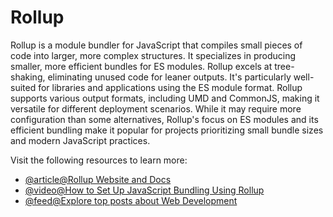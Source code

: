 # Rollup

Rollup is a module bundler for JavaScript that compiles small pieces of code into larger, more complex structures. It specializes in producing smaller, more efficient bundles for ES modules. Rollup excels at tree-shaking, eliminating unused code for leaner outputs. It's particularly well-suited for libraries and applications using the ES module format. Rollup supports various output formats, including UMD and CommonJS, making it versatile for different deployment scenarios. While it may require more configuration than some alternatives, Rollup's focus on ES modules and its efficient bundling make it popular for projects prioritizing small bundle sizes and modern JavaScript practices.

Visit the following resources to learn more:

- [@article@Rollup Website and Docs](https://rollupjs.org/)
- [@video@How to Set Up JavaScript Bundling Using Rollup](https://www.youtube.com/watch?v=ICYLOZuFMz8)
- [@feed@Explore top posts about Web Development](https://app.daily.dev/tags/webdev?ref=roadmapsh)

